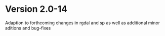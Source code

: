 # Version 2.0-14

Adaption to forthcoming changes in rgdal and sp as well as additional minor aditions and bug-fixes